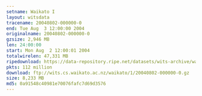 ```yaml
---
setname: Waikato I
layout: witsdata
tracename: 20040802-000000-0
end: Tue Aug  3 12:00:00 2004
originalname: 20040802-000000-0
gzsize: 2,946 MB
len: 24:00:00
start: Mon Aug  2 12:00:01 2004
totalwirelen: 47,331 MB
ripedownload: https://data-repository.ripe.net/datasets/wits-archive/waikato/1/20040802-000000-0.gz
pkts: 112 million
download: ftp://wits.cs.waikato.ac.nz/waikato/1/20040802-000000-0.gz
size: 8,233 MB
md5: 0a91548c40981e70076fafc7d69d3576
---
```

